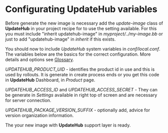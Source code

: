 # Configurating UpdateHub variables

Before generate the new image is necessary add the *update-image* class of **UpdateHub** in your project recipe for to use the setting available. For this you must include "inherit updatehub-image" in *myproject/../my-image.bb* or just to add "updatehub-image" in *inherit* if this exists.  

You should now to include *UpdateHub* system variables in *conf/local.conf*. The variables below are the basics for the correct configuration. More details and options see [Glossary](glossary.md).

*UPDATEHUB_PRODUCT_UID* - identifies the product id in use and this is used by
rollouts. It is generate in create process ends or you get this code in **UpdateHub** Dashboard, in *Product* page.

*UPDATEHUB_ACCESS_ID* and *UPDATEHUB_ACCESS_SECRET* - They can be generate in *Settings* available in right top of screen and are necessary for server connection. 

*UPDATEHUB_PACKAGE_VERSION_SUFFIX* - optionally add, advice for version organization information.

The your new image with **UpdateHub** support layer is ready. 
